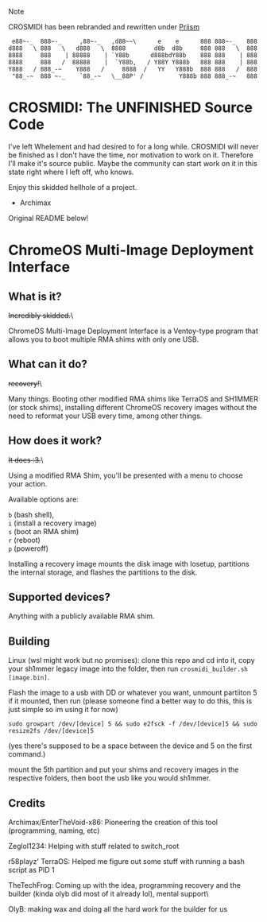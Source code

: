 > [!NOTE]  
> CROSMIDI has been rebranded and rewritten under [Priism](https://github.com/EnterTheVoid-x86/Priism)

```
 e88~-_  888~-_     ,88~-_   ,d88~~\      e    e      888 888~-_   888
d888   \ 888   \   d888   \  8888        d8b  d8b     888 888   \  888
8888     888    | 88888    | `Y88b      d888bdY88b    888 888    | 888
8888     888   /  88888    |  `Y88b,   / Y88Y Y888b   888 888    | 888
Y888   / 888_-~    Y888   /     8888  /   YY   Y888b  888 888   /  888
 "88_-~  888 ~-_    `88_-~   \__88P' /          Y888b 888 888_-~   888
```

# CROSMIDI: The UNFINISHED Source Code
I've left Whelement and had desired to for a long while. CROSMIDI will never be finished as I don't have the time, nor motivation to work on it.
Therefore I'll make it's source public. Maybe the community can start work on it in this state right where I left off, who knows.

Enjoy this skidded hellhole of a project.
- Archimax

Original README below!

# ChromeOS Multi-Image Deployment Interface

## What is it?
~~Incredibly skidded.~~\

ChromeOS Multi-Image Deployment Interface is a Ventoy-type program that allows you to boot multiple RMA shims with only one USB. 

## What can it do?
~~recovery!~~\

Many things. Booting other modified RMA shims like TerraOS and SH1MMER (or stock shims), installing different ChromeOS recovery images without the need to reformat your USB every time, among other things.

## How does it work?
~~It does :3.~~\

Using a modified RMA Shim, you'll be presented with a menu to choose your action. 

Available options are:

 `b` (bash shell), <br />
 `i` (install a recovery image) <br />
 `s` (boot an RMA shim) <br />
 `r` (reboot)<br />
 `p` (poweroff) <br />

Installing a recovery image mounts the disk image with losetup, partitions the internal storage, and flashes the partitions to the disk.

## Supported devices?
Anything with a publicly available RMA shim.

## Building 
Linux (wsl might work but no promises): clone this repo and cd into it, copy your sh1mmer legacy image into the folder, then run `crosmidi_builder.sh [image.bin]`. 

Flash the image to a usb with DD or whatever you want, unmount partiiton 5 if it mounted, then run (please someone find a better way to do this, this is just simple so im using it for now) 

`sudo growpart /dev/[device] 5 && sudo e2fsck -f /dev/[device]5 && sudo resize2fs /dev/[device]5`

(yes there's supposed to be a space between the device and 5 on the first command.)

mount the 5th partition and put your shims and recovery images in the respective folders, then boot the usb like you would sh1mmer.

## Credits
Archimax/EnterTheVoid-x86: Pioneering the creation of this tool (programming, naming, etc)  

Zeglol1234: Helping with stuff related to switch_root  

r58playz' TerraOS: Helped me figure out some stuff with running a bash script as PID 1 
 
TheTechFrog: Coming up with the idea, programming recovery and the builder (kinda olyb did most of it already lol), mental support\

OlyB: making wax and doing all the hard work for the builder for us
